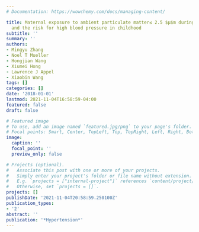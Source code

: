 ```yaml
---
# Documentation: https://wowchemy.com/docs/managing-content/

title: Maternal exposure to ambient particulate matter≤ 2.5 $μ$m during pregnancy
  and the risk for high blood pressure in childhood
subtitle: ''
summary: ''
authors:
- Mingyu Zhang
- Noel T Mueller
- Hongjian Wang
- Xiumei Hong
- Lawrence J Appel
- Xiaobin Wang
tags: []
categories: []
date: '2018-01-01'
lastmod: 2021-11-04T16:58:59-04:00
featured: false
draft: false

# Featured image
# To use, add an image named `featured.jpg/png` to your page's folder.
# Focal points: Smart, Center, TopLeft, Top, TopRight, Left, Right, BottomLeft, Bottom, BottomRight.
image:
  caption: ''
  focal_point: ''
  preview_only: false

# Projects (optional).
#   Associate this post with one or more of your projects.
#   Simply enter your project's folder or file name without extension.
#   E.g. `projects = ["internal-project"]` references `content/project/deep-learning/index.md`.
#   Otherwise, set `projects = []`.
projects: []
publishDate: '2021-11-04T20:58:59.250100Z'
publication_types:
- '2'
abstract: ''
publication: '*Hypertension*'
---
```

